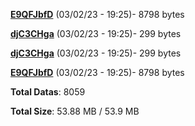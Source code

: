 [**E9QFJbfD**](/data/E9QFJbfD.txt) (03/02/23 - 19:25)- 8798 bytes

[**djC3CHga**](/data/djC3CHga.txt) (03/02/23 - 19:25)- 299 bytes

[**djC3CHga**](/data/djC3CHga.txt) (03/02/23 - 19:25)- 299 bytes

[**E9QFJbfD**](/data/E9QFJbfD.txt) (03/02/23 - 19:25)- 8798 bytes

**Total Datas**: 8059

**Total Size**: 53.88 MB / 53.9 MB